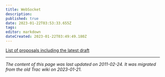 ```yaml
---
title: WebSocket
description: 
published: true
date: 2023-01-22T03:53:33.655Z
tags: 
editor: markdown
dateCreated: 2023-01-22T03:49:49.180Z
---
```


[List of proposals including the latest draft](/group/hybi/HandshakeProposals)
&nbsp;
&nbsp;
&nbsp;

---

*The content of this page was last updated on 2011-02-24. It was migrated from the old Trac wiki on 2023-01-21.*
